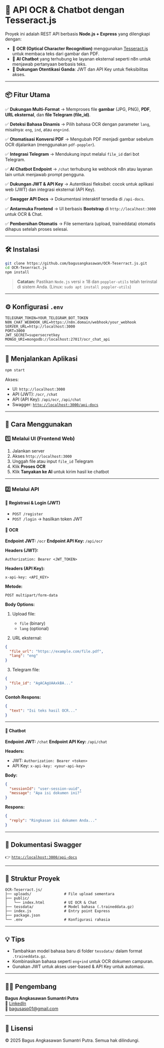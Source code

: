 # 🚀 API OCR & Chatbot dengan Tesseract.js

Proyek ini adalah REST API berbasis **Node.js + Express** yang dilengkapi dengan:

* 🎯 **OCR (Optical Character Recognition)** menggunakan [Tesseract.js](https://tesseract.projectnaptha.com/) untuk membaca teks dari gambar dan PDF.
* 🤖 **AI Chatbot** yang terhubung ke layanan eksternal seperti n8n untuk menjawab pertanyaan berbasis teks.
* 🔐 **Dukungan Otentikasi Ganda**: JWT dan API Key untuk fleksibilitas akses.

---

## 📦 Fitur Utama

✅ **Dukungan Multi-Format**
→ Memproses file **gambar** (JPG, PNG), **PDF**, **URL eksternal**, dan **file Telegram (file\_id)**.

✅ **Deteksi Bahasa Dinamis**
→ Pilih bahasa OCR dengan parameter `lang`, misalnya: `eng`, `ind`, atau `eng+ind`.

✅ **Otomatisasi Konversi PDF**
→ Mengubah PDF menjadi gambar sebelum OCR dijalankan (menggunakan `pdf-poppler`).

✅ **Integrasi Telegram**
→ Mendukung input melalui `file_id` dari bot Telegram.

✅ **AI Chatbot Endpoint**
→ `/chat` terhubung ke webhook n8n atau layanan lain untuk menjawab prompt pengguna.

✅ **Dukungan JWT & API Key**
→ Autentikasi fleksibel: cocok untuk aplikasi web (JWT) dan integrasi eksternal (API Key).

✅ **Swagger API Docs**
→ Dokumentasi interaktif tersedia di `/api-docs`.

✅ **Antarmuka Frontend**
→ UI berbasis **Bootstrap** di `http://localhost:3000` untuk OCR & Chat.

✅ **Pembersihan Otomatis**
→ File sementara (upload, traineddata) otomatis dihapus setelah proses selesai.

---

## 🛠️ Instalasi

```bash
git clone https://github.com/bagusangkasawan/OCR-Teserract.js.git
cd OCR-Teserract.js
npm install
```

> **Catatan:**
> Pastikan `Node.js` versi ≥ 18 dan `poppler-utils` telah terinstal di sistem Anda.
> (Linux: `sudo apt install poppler-utils`)

---

## ⚙️ Konfigurasi `.env`

```env
TELEGRAM_TOKEN=YOUR_TELEGRAM_BOT_TOKEN
N8N_CHAT_WEBHOOK_URL=https://n8n.domain/webhook/your_webhook
SERVER_URL=http://localhost:3000
PORT=3000
JWT_SECRET=supersecretkey
MONGO_URI=mongodb://localhost:27017/ocr_chat_api
```

---

## 🚀 Menjalankan Aplikasi

```bash
npm start
```

Akses:

* UI: `http://localhost:3000`
* API (JWT): `/ocr`, `/chat`
* API (API Key): `/api/ocr`, `/api/chat`
* Swagger: [`http://localhost:3000/api-docs`](http://localhost:3000/api-docs)

---

## 🧪 Cara Menggunakan

### 1️⃣ Melalui UI (Frontend Web)

1. Jalankan server
2. Akses `http://localhost:3000`
3. Unggah file atau input `file_id` Telegram
4. Klik **Proses OCR**
5. Klik **Tanyakan ke AI** untuk kirim hasil ke chatbot

---

### 2️⃣ Melalui API

#### 🔐 Registrasi & Login (JWT)

* `POST /register`
* `POST /login` → hasilkan token JWT

#### 📄 OCR

**Endpoint JWT:** `/ocr`
**Endpoint API Key:** `/api/ocr`

**Headers (JWT):**

```http
Authorization: Bearer <JWT_TOKEN>
```

**Headers (API Key):**

```http
x-api-key: <API_KEY>
```

**Metode:**

```http
POST multipart/form-data
```

**Body Options:**

1. Upload file:

   * `file` (binary)
   * `lang` (optional)

2. URL eksternal:

```json
{
  "file_url": "https://example.com/file.pdf",
  "lang": "eng"
}
```

3. Telegram file:

```json
{
  "file_id": "AgACAgUAAxkBA..."
}
```

**Contoh Respons:**

```json
{
  "text": "Isi teks hasil OCR..."
}
```

---

#### 💬 Chatbot

**Endpoint JWT:** `/chat`
**Endpoint API Key:** `/api/chat`

**Headers:**

* JWT: `Authorization: Bearer <token>`
* API Key: `x-api-key: <your-api-key>`

**Body:**

```json
{
  "sessionId": "user-session-uuid",
  "message": "Apa isi dokumen ini?"
}
```

**Respons:**

```json
{
  "reply": "Ringkasan isi dokumen Anda..."
}
```

---

## 🧭 Dokumentasi Swagger

👉 [`http://localhost:3000/api-docs`](http://localhost:3000/api-docs)

---

## 📁 Struktur Proyek

```
OCR-Teserract.js/
├── uploads/               # File upload sementara
├── public/
│   └── index.html         # UI OCR & Chat
├── tessdata/              # Model bahasa (.traineddata.gz)
├── index.js               # Entry point Express
├── package.json
└── .env                   # Konfigurasi rahasia
```

---

## 💡 Tips

* Tambahkan model bahasa baru di folder `tessdata/` dalam format `.traineddata.gz`.
* Kombinasikan bahasa seperti `eng+ind` untuk OCR dokumen campuran.
* Gunakan JWT untuk akses user-based & API Key untuk automasi.

---

## 👨‍💻 Pengembang

**Bagus Angkasawan Sumantri Putra**  
🔗 [LinkedIn](https://www.linkedin.com/in/bagus-angkasawan-sumantri-putra)  
📧 bagusasp01@gmail.com  

---

## 📜 Lisensi

© 2025 Bagus Angkasawan Sumantri Putra. Semua hak dilindungi.
